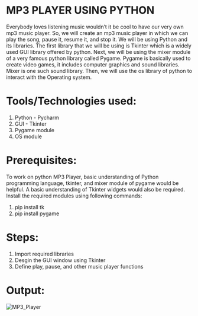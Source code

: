 # MP3 PLAYER USING PYTHON
Everybody loves listening music wouldn’t it be cool to have our very own mp3 music player. So, we will create an mp3 music player in which we can play the song, pause it, resume it, and stop it.  We will be using Python and its libraries. The first library that we will be using is Tkinter which is a widely used GUI library offered by python.  Next, we will be using the mixer module of a very famous python library called Pygame.  Pygame is basically used to create video games, it includes computer graphics and sound libraries. Mixer is one such sound library. Then, we will use the os library of python to interact with the Operating system.

# Tools/Technologies used:
1. Python - Pycharm
2. GUI - Tkinter
3. Pygame module
4. OS module

# Prerequisites:
To work on python MP3 Player, basic understanding of Python programming language, tkinter, and mixer module of pygame would be helpful.
A basic understanding of Tkinter widgets would also be required.  Install the required modules using following commands:
1. pip install tk
2. pip install pygame

# Steps:
1. Import required libraries
2. Desgin the GUI window using Tkinter
3. Define play, pause, and other music player functions

# Output:
![MP3_Player](https://github.com/Navina-Murugadas/MP3_Player_Python/assets/72821323/272b6362-c034-4b91-97be-c0b375a0d56f)
